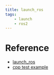 ```yaml
---
title: launch_ros
tags:
    - launch
    - ros2
---
```



# Reference
- [launch_ros](https://github.com/ros2/launch_ros)
- [cpp test example](https://github.com/GitRepJo/ros2_cpp_test_example)